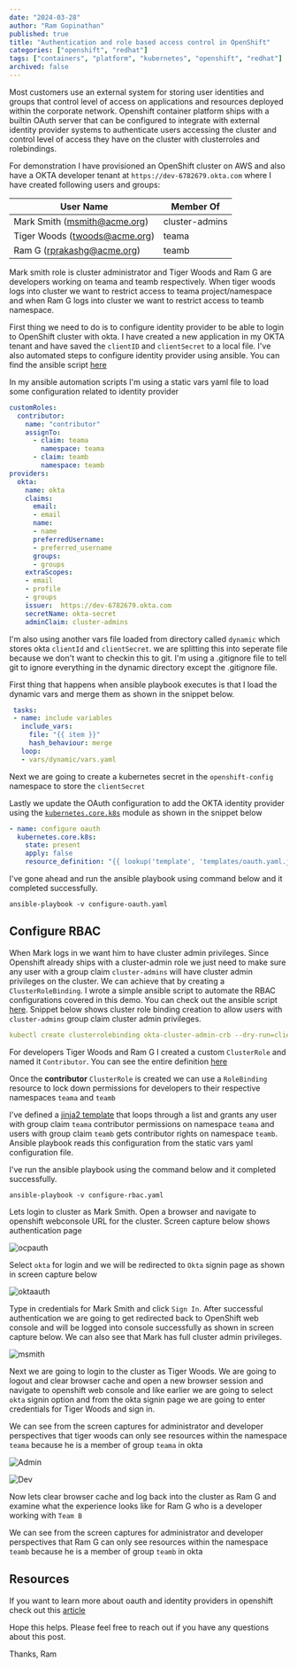 ```yaml
---
date: "2024-03-28"
author: "Ram Gopinathan"
published: true
title: "Authentication and role based access control in OpenShift"
categories: ["openshift", "redhat"]
tags: ["containers", "platform", "kubernetes", "openshift", "redhat"]
archived: false
---
```


Most customers use an external system for storing user identities and groups that control level of access on applications and resources deployed within the corporate network. Openshift container platform ships with a builtin OAuth server that can be configured to integrate with external identity provider systems to authenticate users accessing the cluster and control level of access they have on the cluster with clusterroles and rolebindings.

For demonstration I have provisioned an OpenShift cluster on AWS and also have a OKTA developer tenant at `https://dev-6782679.okta.com` where I have created following users and groups:

| User Name                      | Member Of      |
| -----------------------------  | -------------- | 
| Mark Smith  (msmith@acme.org)  | cluster-admins |
| Tiger Woods (twoods@acme.org)  | teama          |
| Ram G (rprakashg@acme.org)     | teamb          |

Mark smith role is cluster administrator and Tiger Woods and Ram G are developers working on teama and teamb respectively. When tiger woods logs into cluster we want to restrict access to teama project/namespace and when Ram G logs into cluster we want to restrict access to teamb namespace.

First thing we need to do is to configure identity provider to be able to login to OpenShift cluster with okta. I have created a new application in my OKTA tenant and have saved the `clientID` and `clientSecret` to a local file. I've also automated steps to configure identity provider using ansible. You can find the ansible script [here](https://github.com/rprakashg-redhat/rbac-demos/blob/main/configure-oauth.yaml)

In my ansible automation scripts I'm using a static vars yaml file to load some configuration related to identity provider 

```yaml
customRoles:
  contributor:
    name: "contributor"
    assignTo:
      - claim: teama
        namespace: teama
      - claim: teamb
        namespace: teamb
providers:
  okta:
    name: okta
    claims:
      email:
      - email
      name:
      - name
      preferredUsername:
      - preferred_username
      groups:
      - groups
    extraScopes:
    - email
    - profile
    - groups
    issuer:  https://dev-6782679.okta.com
    secretName: okta-secret
    adminClaim: cluster-admins
```

I'm also using another vars file loaded from directory called `dynamic` which stores okta `clientId` and `clientSecret`. we are splitting this into seperate file because we don't want to checkin this to git. I'm using a .gitignore file to tell git to ignore everything in the dynamic directory except the .gitignore file.

First thing that happens when ansible playbook executes is that I load the dynamic vars and merge them as shown in the snippet below.

```yaml
 tasks:
 - name: include variables
   include_vars:
     file: "{{ item }}"
     hash_behaviour: merge
   loop:
   - vars/dynamic/vars.yaml
```
Next we are going to create a kubernetes secret in the `openshift-config` namespace to store the `clientSecret`

Lastly we update the OAuth configuration to add the OKTA identity provider using the [`kubernetes.core.k8s`](https://docs.ansible.com/ansible/latest/collections/kubernetes/core/k8s_module.html) module as shown in the snippet below

```yaml
- name: configure oauth 
  kubernetes.core.k8s:
    state: present
    apply: false
    resource_definition: "{{ lookup('template', 'templates/oauth.yaml.j2') | from_yaml }}"
```

I've gone ahead and run the ansible playbook using command below and it completed successfully.

```
ansible-playbook -v configure-oauth.yaml
```

## Configure RBAC
When Mark logs in we want him to have cluster admin privileges. Since Openshift already ships with a cluster-admin role we just need to make sure any user with a group claim `cluster-admins` will have cluster admin privileges on the cluster. We can achieve that by creating a `ClusterRoleBinding`. I wrote a simple ansible script to automate the RBAC configurations covered in this demo. You can check out the ansible script [here](https://github.com/rprakashg-redhat/rbac-demos/blob/main/configure-rbac.yaml). Snippet below shows cluster role binding creation to allow users with `cluster-admins` group claim cluster admin privileges.

```yaml
kubectl create clusterrolebinding okta-cluster-admin-crb --dry-run=client --clusterrole=cluster-admin --group {{ providers.okta.adminClaim }} -o yaml | kubectl apply -f -
```

For developers Tiger Woods and Ram G I created a custom `ClusterRole` and named it `Contributor`. You can see the entire definition [here](https://github.com/rprakashg-redhat/rbac-demos/blob/main/templates/contributor.yaml)

Once the **contributor** `ClusterRole` is created we can use a `RoleBinding` resource to lock down permissions for developers to their respective namespaces `teama` and `teamb`

I've defined a [jinja2 template](https://github.com/rprakashg-redhat/rbac-demos/blob/main/templates/rb.yaml.j2) that loops through a list and grants any user with group claim `teama` contributor permissions on namespace `teama` and users with group claim `teamb` gets contributor rights on namespace `teamb`. Ansible playbook reads this configuration from the static vars yaml configuration file.

I've run the ansible playbook using the command below and it completed successfully.

```
ansible-playbook -v configure-rbac.yaml
```

Lets login to cluster as Mark Smith. Open a browser and navigate to openshift webconsole URL for the cluster. Screen capture below shows authentication page

![ocpauth](../src/images/ocpauth.png)

Select `okta` for login and we will be redirected to `Okta` signin page as shown in screen capture below

![oktaauth](../src/images/authmsmith.png)

Type in credentials for Mark Smith and click `Sign In`. After successful authentication we are going to get redirected back to OpenShift web console and will be logged into console successfully as shown in screen capture below. We can also see that Mark has full cluster admin privileges.

![msmith](../src/images/smithclusteradmin.png)

Next we are going to login to the cluster as Tiger Woods. We are going to logout and clear browser cache and open a new browser session and navigate to openshift web console and like earlier we are going to select `okta` signin option and from the okta signin page we are going to enter credentials for Tiger Woods and sign in.

We can see from the screen captures for administrator and developer perspectives that tiger woods can only see resources within the namespace `teama` because he is a member of group `teama` in okta 

![Admin](../src/images/tigeradminperspective.png)

![Dev](../src/images/tigerdevperspective.png)

Now lets clear browser cache and log back into the cluster as Ram G and examine what the experience looks like for Ram G who is a developer working with `Team B`

We can see from the screen captures for administrator and developer perspectives that Ram G can only see resources within the namespace `teamb` because he is a member of group `teamb` in okta

## Resources
If you want to learn more about oauth and identity providers in openshift check out this [article](https://docs.openshift.com/container-platform/4.15/authentication/understanding-identity-provider.html)

Hope this helps. Please feel free to reach out if you have any questions about this post.

Thanks,
Ram




